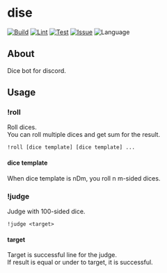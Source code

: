 # dise
[![Build](https://github.com/isso0424/dise/actions/workflows/build.yml/badge.svg)](https://github.com/isso0424/dise/actions/workflows/build.yml)
[![Lint](https://github.com/isso0424/dise/actions/workflows/lint.yml/badge.svg)](https://github.com/isso0424/dise/actions/workflows/lint.yml)
[![Test](https://github.com/isso0424/dise/actions/workflows/test.yml/badge.svg)](https://github.com/isso0424/dise/actions/workflows/test.yml)
[![Issue](https://img.shields.io/github/issues/isso0424/dise)](https://github.com/isso0424/dise/issues)
![Language](https://img.shields.io/github/languages/top/isso0424/dise)
## About
Dice bot for discord.

## Usage
### !roll
Roll dices.  
You can roll multiple dices and get sum for the result.
```
!roll [dice template] [dice template] ...
```

#### dice template
When dice template is nDm, you roll n m-sided dices.

### !judge
Judge with 100-sided dice.
```
!judge <target>
```

#### target
Target is successful line for the judge.  
If result is equal or under to target, it is successful.

